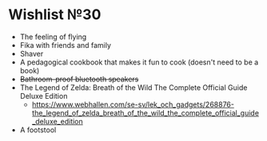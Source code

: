 # Wishlist №30
  
  * The feeling of flying
  * Fika with friends and family
  * Shaver
  * A pedagogical cookbook that makes it fun to cook (doesn't need to be a book)
  * ~~Bathroom-proof bluetooth speakers~~
  * The Legend of Zelda: Breath of the Wild The Complete Official Guide Deluxe Edition
    - https://www.webhallen.com/se-sv/lek_och_gadgets/268876-the_legend_of_zelda_breath_of_the_wild_the_complete_official_guide_deluxe_edition
  * A footstool 
